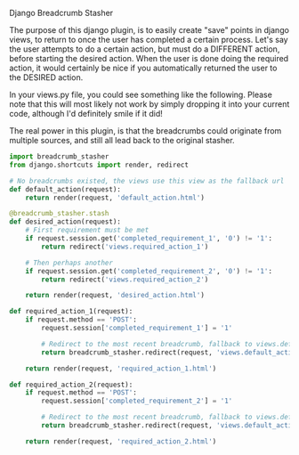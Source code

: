 Django Breadcrumb Stasher

The purpose of this django plugin, is to easily create "save" points in django views, to return to once 
the user has completed a certain process. Let's say the user attempts to do a certain action, but must
do a DIFFERENT action, before starting the desired action. When the user is done doing the required action,
it would certainly be nice if you automatically returned the user to the DESIRED action. 

In your views.py file, you could see something like the following. Please note that this will most likely 
not work by simply dropping it into your current code, although I'd definitely smile if it did!

The real power in this plugin, is that the breadcrumbs could originate from multiple sources, and still
all lead back to the original stasher.

```python
import breadcrumb_stasher
from django.shortcuts import render, redirect

# No breadcrumbs existed, the views use this view as the fallback url
def default_action(request):
	return render(request, 'default_action.html')

@breadcrumb_stasher.stash
def desired_action(request):
	# First requirement must be met
	if request.session.get('completed_requirement_1', '0') != '1':
		return redirect('views.required_action_1')

	# Then perhaps another
	if request.session.get('completed_requirement_2', '0') != '1':
		return redirect('views.required_action_2')

	return render(request, 'desired_action.html')

def required_action_1(request):
	if request.method == 'POST':
		request.session['completed_requirement_1'] = '1'

		# Redirect to the most recent breadcrumb, fallback to views.default_action if none are found!
		return breadcrumb_stasher.redirect(request, 'views.default_action')

	return render(request, 'required_action_1.html')

def required_action_2(request):
	if request.method == 'POST':
		request.session['completed_requirement_2'] = '1'

		# Redirect to the most recent breadcrumb, fallback to views.default_action if none are found!
		return breadcrumb_stasher.redirect(request, 'views.default_action')

	return render(request, 'required_action_2.html')
```